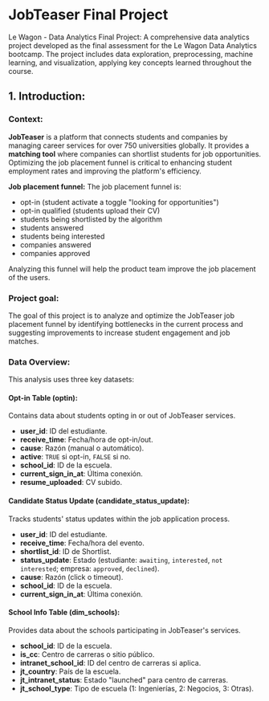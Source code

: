 # JobTeaser Final Project
Le Wagon - Data Analytics Final Project: A comprehensive data analytics project developed as the final assessment for the Le Wagon Data Analytics bootcamp. The project includes data exploration, preprocessing, machine learning, and visualization, applying key concepts learned throughout the course.

## **1. Introduction:**
### **Context:**
**JobTeaser** is a platform that connects students and companies by managing career services for over 750 universities globally. It provides a **matching tool** where companies can shortlist students for job opportunities. Optimizing the job placement funnel is critical to enhancing student employment rates and improving the platform's efficiency.

**Job placement funnel:**
The job placement funnel is:
- opt-in (student activate a toggle "looking for opportunities")
- opt-in qualified (students upload their CV)
- students being shortlisted by the algorithm
- students answered
- students being interested
- companies answered
- companies approved

Analyzing this funnel will help the product team improve the job placement of the users.


### **Project goal:**
The goal of this project is to analyze and optimize the JobTeaser job placement funnel by identifying bottlenecks in the current process and suggesting improvements to increase student engagement and job matches.

### **Data Overview:**
This analysis uses three key datasets:
#### **Opt-in Table (optin):**
 Contains data about students opting in or out of JobTeaser services.

- **user_id**: ID del estudiante.
- **receive_time**: Fecha/hora de opt-in/out.
- **cause**: Razón (manual o automático).
- **active**: `TRUE` si opt-in, `FALSE` si no.
- **school_id**: ID de la escuela.
- **current_sign_in_at**: Última conexión.
- **resume_uploaded**: CV subido.

#### **Candidate Status Update (candidate_status_update):**
Tracks students' status updates within the job application process.

- **user_id**: ID del estudiante.
- **receive_time**: Fecha/hora del evento.
- **shortlist_id**: ID de Shortlist.
- **status_update**: Estado (estudiante: `awaiting`, `interested`, `not interested`; empresa: `approved`, `declined`).
- **cause**: Razón (click o timeout).
- **school_id**: ID de la escuela.
- **current_sign_in_at**: Última conexión.

#### **School Info Table (dim_schools):**
Provides data about the schools participating in JobTeaser's services.

- **school_id**: ID de la escuela.
- **is_cc**: Centro de carreras o sitio público.
- **intranet_school_id**: ID del centro de carreras si aplica.
- **jt_country**: País de la escuela.
- **jt_intranet_status**: Estado "launched" para centro de carreras.
- **jt_school_type**: Tipo de escuela (1: Ingenierías, 2: Negocios, 3: Otras).



